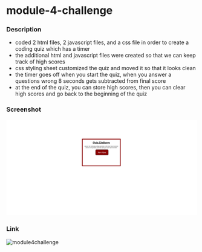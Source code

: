 # module-4-challenge

### Description

* coded 2 html files, 2 javascript files, and a css file in order to create a coding quiz which has a timer
* the additional html and javascript files were created so that we can keep track of high scores
* css styling sheet customized the quiz and moved it so that it looks clean
* the timer goes off when you start the quiz, when you answer a questions wrong 8 seconds gets subtracted from final score
* at the end of the quiz, you can store high scores, then you can clear high scores and go back to the beginning of the quiz

### Screenshot

![screenshot](screenshot-quiz.png)

### Link

![module4challenge](https://github.com/dvtipei/module-4-challenge/)